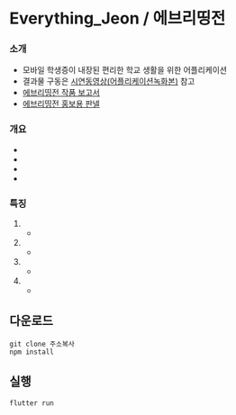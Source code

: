 # Everything_Jeon / 에브리띵전

### 소개
- 모바일 학생증이 내장된 편리한 학교 생활을 위한 어플리케이션
- 결과물 구동은 [시연동영상(어플리케이션녹화본)](/etc/에브리띵전_앱동영상.mp4) 참고
- [에브리띵전 작품 보고서](/etc/.hwp)
- [에브리띵전 홍보용 판넬](/etc/에브리띵전_판넬.jpg)

### 개요
- 
- 
- 
- 

### 특징
1. 
    - 
2. 
    - 
3. 
    - 
4. 
    - 

## 다운로드

```
git clone 주소복사
npm install
```

## 실행
```
flutter run
```
